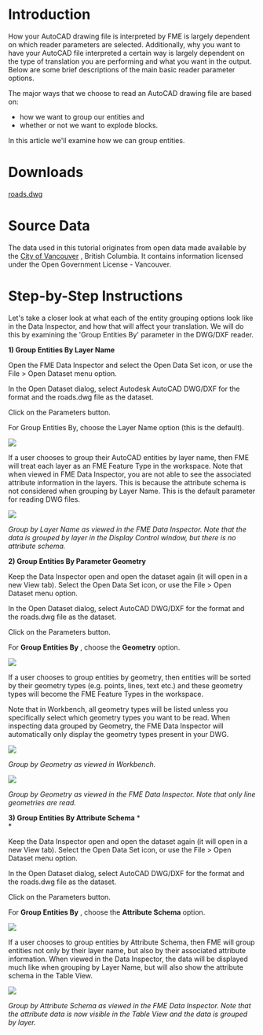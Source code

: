 

Introduction
============

 

How your AutoCAD drawing file is interpreted by FME is largely dependent
on which reader parameters are selected. Additionally, why you want to
have your AutoCAD file interpreted a certain way is largely dependent on
the type of translation you are performing and what you want in the
output. Below are some brief descriptions of the main basic reader
parameter options.

The major ways that we choose to read an AutoCAD drawing file are based
on:

-   how we want to group our entities and
-   whether or not we want to explode blocks.

In this article we\'ll examine how we can group entities.

Downloads
=========

 

[roads.dwg](https://knowledge.safe.com/storage/attachments/2185-roads.dwg)

Source Data
===========

 

The data used in this tutorial originates from open data made available
by the [City of Vancouver](http://data.vancouver.ca/) , British
Columbia. It contains information licensed under the Open Government
License - Vancouver.

Step-by-Step Instructions
=========================

 

Let\'s take a closer look at what each of the entity grouping options
look like in the Data Inspector, and how that will affect your
translation. We will do this by examining the \'Group Entities By\'
parameter in the DWG/DXF reader.

**1) Group Entities By Layer Name**

Open the FME Data Inspector and select the Open Data Set icon, or use
the File \> Open Dataset menu option.

In the Open Dataset dialog, select Autodesk AutoCAD DWG/DXF for the
format and the roads.dwg file as the dataset.

Click on the Parameters button.

For Group Entities By, choose the Layer Name option (this is the
default).

![](Images/0cdfc6c28218288d5a602ca2637d371cbfe7040a.png)

If a user chooses to group their AutoCAD entities by layer name, then
FME will treat each layer as an FME Feature Type in the workspace. Note
that when viewed in FME Data Inspector, you are not able to see the
associated attribute information in the layers. This is because the
attribute schema is not considered when grouping by Layer Name. This is
the default parameter for reading DWG files.

![](Images/7ea55cbb76799b2ba68d25afb11f436eccb4066b.png)

*Group by Layer Name as viewed in the FME Data Inspector. Note that the
data is grouped by layer in the Display Control window, but there is no
attribute schema.*

 

**2) Group Entities By Parameter Geometry**

Keep the Data Inspector open and open the dataset again (it will open in
a new View tab). Select the Open Data Set icon, or use the File \> Open
Dataset menu option.

In the Open Dataset dialog, select AutoCAD DWG/DXF for the format and
the roads.dwg file as the dataset.

Click on the Parameters button.

For **Group Entities By** , choose the **Geometry** option.

![](Images/784a975d54d534db8ee723bd7d5ef81c3b2f8562.png)

If a user chooses to group entities by geometry, then entities will be
sorted by their geometry types (e.g. points, lines, text etc.) and these
geometry types will become the FME Feature Types in the workspace.

Note that in Workbench, all geometry types will be listed unless you
specifically select which geometry types you want to be read. When
inspecting data grouped by Geometry, the FME Data Inspector will
automatically only display the geometry types present in your DWG.

![](Images/c35ada1fcac78d015fd96c7a4606dbaf749f4753.png)

*Group by Geometry as viewed in Workbench.*

![](Images/77109b3202844e5e001d9e3131aaa1c8f6143500.png)

*Group by Geometry as viewed in the FME Data Inspector. Note that only
line geometries are read.*

**3) Group Entities By Attribute Schema** *\
*

Keep the Data Inspector open and open the dataset again (it will open in
a new View tab). Select the Open Data Set icon, or use the File \> Open
Dataset menu option.

In the Open Dataset dialog, select AutoCAD DWG/DXF for the format and
the roads.dwg file as the dataset.

Click on the Parameters button.

For **Group Entities By** , choose the **Attribute Schema** option.

![](Images/7f6e84e3e0f5459505381976c376a48f3a138694.png)

If a user chooses to group entities by Attribute Schema, then FME will
group entities not only by their layer name, but also by their
associated attribute information. When viewed in the Data Inspector, the
data will be displayed much like when grouping by Layer Name, but will
also show the attribute schema in the Table View.

![](Images/41d780325beacca7fc041e9bdd05345bd5f5b067.png)

*Group by Attribute Schema as viewed in the FME Data Inspector.* *Note
that the attribute data is now visible in the Table View and the data is
grouped by layer.*


